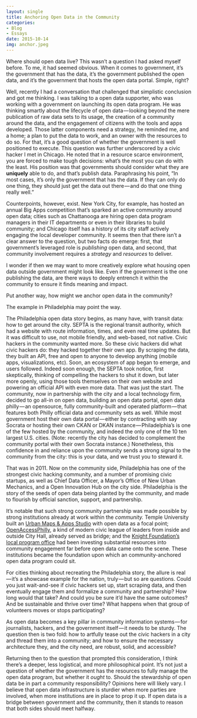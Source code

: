 ```yaml
---
layout: single
title: Anchoring Open Data in the Community
categories: 
- Blog
- Essays
date: 2015-10-14
img: anchor.jpeg
---
```

Where should open data live? This wasn’t a question I had asked myself before. To me, it had seemed obvious. When it comes to government, it’s the government that has the data, it’s the government published the open data, and it’s the government that hosts the open data portal. Simple, right?

Well, recently I had a conversation that challenged that simplistic conclusion and got me thinking. I was talking to a open data supporter, who was working with a government on launching its open data program. He was thinking smartly about the lifecycle of open data — looking beyond the mere publication of raw data sets to its usage, the creation of a community around the data, and the engagement of citizens with the tools and apps developed. Those latter components need a strategy, he reminded me, and a home; a plan to put the data to work, and an owner with the resources to do so. For that, it’s a good question of whether the government is well positioned to execute. This question was further underscored by a civic hacker I met in Chicago. He noted that in a resource scarce environment, you are forced to make tough decisions: what’s the most you can do with the least. His position was that governments should consider what they are **uniquely** able to do, and that’s publish data. Paraphrasing his point, “In most cases, it’s only the government that has the data. If they can only do one thing, they should just get the data out there — and do that one thing really well.”

Counterpoints, however, exist. New York City, for example, has hosted an annual Big Apps competition that’s sparked an active community around open data; cities such as Chattanooga are hiring open data program managers in their IT departments or even in their libraries to build community; and Chicago itself has a history of its city staff actively engaging the local developer community. It seems then that there isn’t a clear answer to the question, but two facts do emerge: first, that government’s leveraged role is _publishing_ open data, and second, that community involvement requires a _strategy_ and _resources_ to deliver.

I wonder if then we may want to more creatively explore what housing open data outside government might look like. Even if the government is the one publishing the data, are there ways to deeply entrench it within the community to ensure it finds meaning and impact.

Put another way, how might we anchor open data in the community?

The example in Philadelphia may point the way.

The Philadelphia open data story begins, as many have, with transit data: how to get around the city. SEPTA is the regional transit authority, which had a website with route information, times, and even real time updates. But it was difficult to use, not mobile friendly, and web-based, not native. Civic hackers in the community wanted more. So these civic hackers did what civic hackers do: they hacked together their own app. By scraping the data, they built an API, free and open to anyone to develop anything (mobile apps, visualizations, etc). Soon, an ecosystem of app began to emerge, and users followed. Indeed soon enough, the SEPTA took notice, first skeptically, thinking of compelling the hackers to shut it down, but later more openly, using those tools themselves on their own website and powering an official API with even more data. That was just the start. The community, now in partnership with the city and a local technology firm, decided to go all-in on open data, building an open data portal, open data philly — an opensource, fully community-built and operated platform — that features both Philly official data and community sets as well. While most government host their own data portal — either by contracting with say Socrata or hosting their own CKAN or DKAN instance — Philadelphia’s is one of the few hosted by the community, and indeed the only one of the 10 ten largest U.S. cities. (Note: recently the city has decided to complement the community portal with their own Socrata instance.) Nonetheless, this confidence in and reliance upon the community sends a strong signal to the community from the city: this is your data, and we trust you to steward it.

That was in 2011. Now on the community side, Philadelphia has one of the strongest civic hacking community, and a number of promising civic startups, as well as Chief Data Officer, a Mayor’s Office of New Urban Mechanics, and a Open Innovation Hub on the city side. Philadelphia is the story of the seeds of open data being planted by the community, and made to flourish by official sanction, support, and partnership.

It’s notable that such strong community partnership was made possible by strong institutions already at work within the _community._ Temple University built an [Urban Maps & Apps Studio](http://appsnmaps.temple.edu/) with open data as a focal point; [OpenAccessPhilly](http://openaccessphilly.com/), a kind of modern civic league of leaders from inside and outside City Hall, already served as bridge; and the [Knight Foundation’s local program office](http://www.knightfoundation.org/communities/philadelphia/) had been investing substantial resources into community engagement far before open data came onto the scene. These institutions became the foundation upon which an community-anchored open data program could sit.

For cities thinking about recreating the Philadelphia story, the allure is real — it’s a showcase example for the nation, truly — but so are questions. Could you just wait-and-see if civic hackers set up, start scraping data, and then eventually engage them and formalize a community and partnership? How long would that take? And could you be sure it’d have the same outcomes? And be sustainable and thrive over time? What happens when that group of volunteers moves or stops participating?

As open data becomes a key pillar in community information systems — for journalists, hackers, and the government itself — it needs to be sturdy. The question then is two fold: how to artfully tease out the civic hackers in a city and thread them into a community; and how to ensure the necessary architecture they, and the city need, are robust, solid, and accessible?

Returning then to the question that prompted this consideration, I think there’s a deeper, less logistical, and more philosophical point. It’s not just a question of whether the government has the resources to fully manage the open data program, but whether it _ought_ to. Should the stewardship of open data be in part a community responsibility? Opinions here will likely vary. I believe that open data infrastructure is sturdier when more parties are involved, when more institutions are in place to prop it up. If open data is a bridge between government and the community, then it stands to reason that both sides should meet halfway.